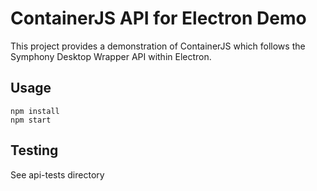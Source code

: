 # ContainerJS API for Electron Demo

This project provides a demonstration of ContainerJS which follows the Symphony Desktop Wrapper API within Electron.

## Usage

```
npm install
npm start
```

## Testing
See api-tests directory
